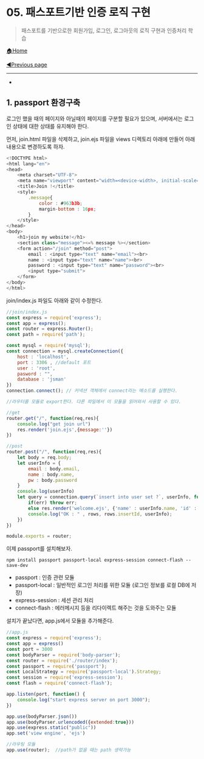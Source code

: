 # 05. 패스포트기반 인증 로직 구현

> 패스포트를 기반으로한 회원가입, 로그인, 로그아웃의 로직 구현과 인증처리 학습

[🏠Home](https://github.com/batboy118/Study_Note)

[◀Previous page ](./README.md)

---

<!-- TOC -->

- 

<!-- /TOC -->

## 1.  passport 환경구축

로그인 했을 때의 페이지와 아닐때의 페이지를 구분할 필요가 있으며, 서버에서는 로그인 상태에 대한 상태를 유지해야 한다.

먼저, join.html  파일을 삭제하고, join.ejs 파일을 views 디렉토리 아래에 만들어 아래 내용으로 변경하도록 하자.

```javascript
<!DOCTYPE html>
<html lang="en">
<head>
	<meta charset="UTF-8">
	<meta name="viewport" content="width=<device-width>, initial-scale=1.0">
	<title>Join !</title>
	<style>
		.message{
			color : #963b3b;
			margin-bottom : 16px;
		}
	</style>
</head>
<body>
	<h1>join my website!</h1>
	<section class="message"><=% message %></section>
	<form action="/join" method="post">
		email : <input type="text" name="email"><br>
		name : <input type="text" name="name"><br>
		password : <input type="text" name="password"><br>
		<input type="submit">
	</form>
</body>
</html>
```

join/index.js 파일도 아래와 같이 수정한다.

```javascript
//join/index.js
const express = require('express');
const app = express();
const router = express.Router();
const path = require('path');

const mysql = require('mysql');
const connection = mysql.createConnection({
	host : 'localhost',
	port : 3306 , //default 포트
	user : 'root',
	pasword : "",
	database : 'jsman'
})
connection.connect(); // 커넥션 객체에서 connect라는 메소드를 실행한다.

//라우터를 모듈로 export한다. 다른 파일에서 이 모듈을 읽어와서 사용할 수 있다.

//get
router.get("/", function(req,res){
	console.log("get join url")
	res.render('join.ejs',{message:''})
})

//post
router.post("/", function(req,res){
	let body = req.body;
	let userInfo = {
		email : body.email,
		name : body.name,
		pw : body.password
	}
	console.log(userInfo)
	let query = connection.query(`insert into user set ?`, userInfo, function(err,rows){
		if(err) throw err;
		else res.render('welcome.ejs', {'name' : userInfo.name, 'id' : rows.insertId});
		console.log("OK : " , rows, rows.insertId, userInfo);
	})
})

module.exports = router;
```

이제 passport를 설치해보자.

`npm install passport passport-local express-session connect-flash --save-dev`

- passport : 인증 관련 모듈
- passport-local : 일반적인 로그인 처리를 위한 모듈 (로그인 정보를 로컬 DB에 저장)
- express-session : 세션 관리 처리
- connect-flash : 에러메시지 등을 리다이렉트 해주는 것을 도와주는 모듈

 설치가 끝났다면, app.js에서 모듈을 추가해준다.

```javascript
//app.js
const express = require('express');
const app = express()
const port = 3000
const bodyParser = require('body-parser');
const router = require('./router/index');
const passport = require('passport');
const LocalStrategy = require('passport-local').Strategy;
const session = require('express-session');
const flash = require('connect-flash');

app.listen(port, function() {
	console.log("start express server on port 3000");
})

app.use(bodyParser.json())
app.use(bodyParser.urlencoded({extended:true}))
app.use(express.static("public"))
app.set('view engine', 'ejs')

//라우팅 모듈
app.use(router);  //path가 없을 때는 path 생략가능
```

